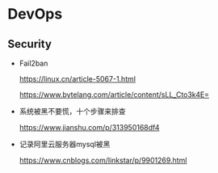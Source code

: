 # DevOps



## Security 

- Fail2ban 

  <https://linux.cn/article-5067-1.html> 

  <https://www.bytelang.com/article/content/sLL_Cto3k4E=> 

- 系统被黑不要慌，十个步骤来排查

  https://www.jianshu.com/p/313950168df4

- 记录阿里云服务器mysql被黑 

  https://www.cnblogs.com/linkstar/p/9901269.html

 
